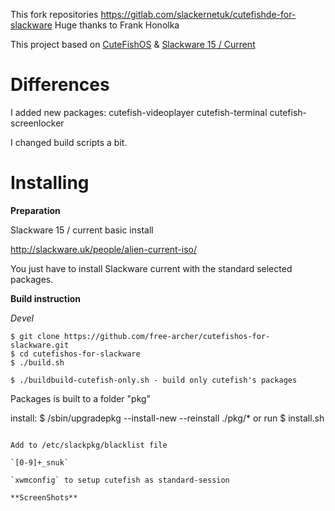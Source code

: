 This fork repositories https://gitlab.com/slackernetuk/cutefishde-for-slackware
Huge thanks to Frank Honolka

This project based on [CuteFishOS](https://cutefishos.com/) &  [Slackware 15 / Current ](https://docs.slackware.com/slackware:current) 

# Differences
I added new packages:
cutefish-videoplayer
cutefish-terminal
cutefish-screenlocker

I сhanged build scripts a bit.


# Installing

**Preparation**

Slackware 15 / current basic install 

http://slackware.uk/people/alien-current-iso/

You just have to install Slackware current with the standard selected packages.


**Build instruction**

_Devel_

```
$ git clone https://github.com/free-archer/cutefishos-for-slackware.git
$ cd cutefishos-for-slackware
$ ./build.sh

$ ./buildbuild-cutefish-only.sh - build only cutefish's packages
```

Packages is built to a folder "pkg"

install:
$ /sbin/upgradepkg --install-new --reinstall ./pkg/*
or run
$ install.sh
```

Add to /etc/slackpkg/blacklist file

`[0-9]+_snuk`

`xwmconfig` to setup cutefish as standard-session

**ScreenShots**


